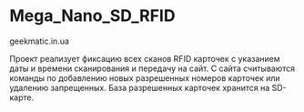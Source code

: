 # Mega_Nano_SD_RFID
geekmatic.in.ua

Проект реализует фиксацию всех сканов RFID карточек с указанием даты и времени сканирования и передачу на сайт. С сайта считываются команды по добавлению новых разрешенных номеров карточек или удалению запрещенных. База разрешенных карточек хранится на SD-карте.
